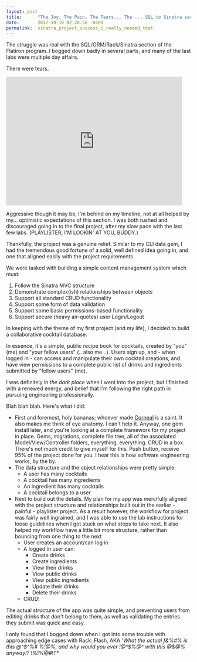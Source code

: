 ```yaml
---
layout: post
title:      "The Joy, The Pain, The Tears... The ... SQL to Sinatra section"
date:       2017-10-10 02:20:56 -0400
permalink:  sinatra_project_success_i_really_needed_that
---
```



The struggle was real with the SQL/ORM/Rack/Sinatra section of the Flatiron program. 
I bogged down badly in several parts, and many of the last labs were multiple day affairs. 

There were tears.

<iframe src="https://giphy.com/embed/8w68TkeqzDnLa" width="480" height="350" frameBorder="0" class="giphy-embed" allowFullScreen></iframe><p><a href="https://giphy.com/gifs/sad-crying-sailor-moon-8w68TkeqzDnLa"></a></p>

Aggressive though it may be, I'm behind on my timeline, not at all helped by my... optimistic expectations of this section. I was both rushed and discouraged going in to the final project, after my slow pace with the last few labs. (PLAYLISTER, I'M LOOKIN' AT YOU, BUDDY.)

Thankfully, the project was a genuine relief. Similar to my CLI data gem, I had the tremendous good fortune of a solid, well defined idea going in, and one that aligned easily with the project requirements.

We were tasked with building a simple content management system which must:
  1. Follow the Sinatra MVC structure
  2. Demonstrate complex(ish) relationships between objects
  3. Support all standard CRUD functionality
  4. Support some form of data validation
  5. Support some basic permissions-based functionality
  6. Support secure (heavy air-quotes) user Login/Logout

In keeping with the theme of my first project (and my life), I decided to build a collaborative cocktail database.

In essence, it's a simple, public recipe book for cocktails, created by "you" (me) and "your fellow users" (.. also me ..). 
Users sign up, and - when logged in - can access and manipulate their own cocktail creations, and have view permissions to a complete public list of drinks and ingredients submitted by "fellow users" (me).

I was definitely in *the dark place* when I went into the project, but I finished with a renewed energy, and belief that I'm following the right path in pursuing engineering professionally.

Blah blah blah. Here's what I did:

* First and foremost, holy bananas; whoever made [Corneal](https://github.com/thebrianemory/corneal) is a saint. It also makes me think of eye anatomy. I can't help it. Anyway, one gem install later, and you're looking at a complete framework for my project in place. Gems, migrations, complete file tree, all of the associated Model/View/Controller folders, everything, everything. CRUD in a box. There's not much credit to give myself for this. Push button, receive 95% of the project done for you. I hear this is how software engineering works, by the by.
* The data structure and the object relationships were pretty simple:
	* A user has many cocktails
	* A cocktail has many ingredients
	* An ingredient has many cocktails
	* A cocktail belongs to a user
* Next to build out the details. My plan for my app was mercifully aligned with the project structure and relationships built out in the earlier - painful - playlister project. As a result however, the workflow for project was fairly well ingrained, and I was able to use the lab instructions for loose guidelines when I got stuck on what steps to take next. It also helped my workflow have a little bit more structure, rather than bouncing from one thing to the next
	* User creates an account/can log in
	* A logged in user can:
		* Create drinks
		* Create ingredients
		* View their drinks
		* View public drinks
		* View public ingredients
		* Update their drinks
		* Delete their drinks
	* CRUD!

The actual structure of the app was quite simple, and preventing users from editing drinks that don't belong to them, as well as validating the entries they submit was quick and easy.

I only found that I bogged down when I got into some trouble with approaching edge cases with Rack::Flash, AKA *'What the actual f&%#% is this @^$^%# %!@%, and why would you ever !@^$%@^ with this @&@% anyway!? !*%!%@#!$%&@%ing @!%$!'*
